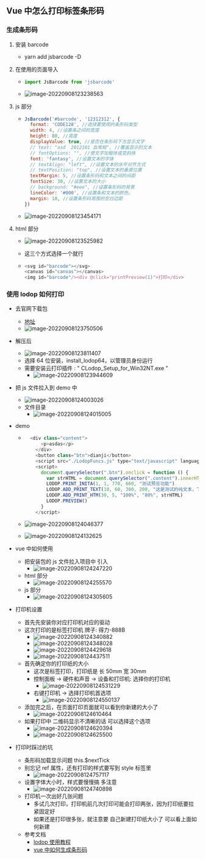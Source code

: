<!--
 * @Author: Tom
 * @LastEditors: Tom
 * @Date: 2022-09-08 12:30:10
 * @LastEditTime: 2022-09-08 12:49:28
 * @Email: Tom
 * @FilePath: \problem\docs\md\vue\vue2\barCode.md
 * @Environment: Win 10
 * @Description:Vue 中怎么打印标签条形码    打印机 -- 得力-888B
-->

## Vue 中怎么打印标签条形码

### 生成条形码

1. 安装 barcode

   - yarn add jsbarcode -D

2. 在使用的页面导入

   - ```js
     import JsBarcode from 'jsbarcode'
     ```

   - ![image-20220908123238563](../../../assets/vue/vue2/image-20220908123238563.png)

3. js 部分

   - ```js
     JsBarcode('#barcode', '12312312', {
       format: 'CODE128', //选择要使用的条形码类型
       width: 4, //设置条之间的宽度
       height: 80, //高度
       displayValue: true, //是否在条形码下方显示文字
       // text: "asd  2012101 血常规", //覆盖显示的文本
       // fontOptions: "", //使文字加粗体或变斜体
       font: 'fantasy', //设置文本的字体
       // textAlign: "left", //设置文本的水平对齐方式
       // textPosition: "top", //设置文本的垂直位置
       textMargin: 5, //设置条形码和文本之间的间距
       fontSize: 30, //设置文本的大小
       // background: "#eee", //设置条形码的背景
       lineColor: '#000', //设置条和文本的颜色。
       margin: 10, //设置条形码周围的空白边距
     })
     ```

   - ![image-20220908123454171](../../../assets/vue/vue2/image-20220908123454171.png)

4. html 部分

   - ![image-20220908123525982](../../../assets/vue/vue2/image-20220908123525982.png)

   - 这三个方式选择一个就行

   - ```js
     <svg id="barcode"></svg>
     <canvas id="canvas"></canvas>
     <img id="barcode"/><div @click="printPreview(1)">打印</div>
     ```

### 使用 lodop 如何打印

- 去官网下载包

  - [地址](http://www.c-lodop.com/)
  - ![image-20220908123750506](../../../assets/vue/vue2/image-20220908123750506.png)

- 解压后

  - ![image-20220908123811407](../../../assets/vue/vue2/image-20220908123811407.png)
  - 选择 64 位安装，install_lodop64，以管理员身份运行
  - 需要安装云打印插件 : " CLodop_Setup_for_Win32NT.exe "
    - ![image-20220908123944609](../../../assets/vue/vue2/image-20220908123944609.png)

- 把 js 文件拉入到 demo 中

  - ![image-20220908124003026](../../../assets/vue/vue2/image-20220908124003026.png)
  - 文件目录
    - ![image-20220908124015005](../../../assets/vue/vue2/image-20220908124015005.png)

- demo

  - ```js
      <div class="content">
          <p>asdas</p>
        </div>
        <button class="btn">dianji</button>
        <script src="./LodopFuncs.js" type="text/javascript" language="javascript"></script>
        <script>
          document.querySelector(".btn").onclick = function () {
            var strHTML = document.querySelector(".content").innerHTML
            LODOP.PRINT_INITA(1, 1, 770, 660, "测试预览功能")
            LODOP.ADD_PRINT_TEXT(10, 60, 300, 200, "这是测试的纯文本，下面是超文本:")
            LODOP.ADD_PRINT_HTM(30, 5, "100%", "80%", strHTML)
            LODOP.PREVIEW()
          }
        </script>
    ```

  - ![image-20220908124046377](../../../assets/vue/vue2/image-20220908124046377.png)

  - ![image-20220908124132625](../../../assets/vue/vue2/image-20220908124132625.png)

- vue 中如何使用

  - 把安装包的 js 文件拉入项目中 引入
    - ![image-20220908124247220](../../../assets/vue/vue2/image-20220908124247220.png)
  - html 部分
    - ![image-20220908124255570](../../../assets/vue/vue2/image-20220908124255570.png)
  - js 部分
    - ![image-20220908124305605](../../../assets/vue/vue2/image-20220908124305605.png)

- 打印机设置

  - 首先先安装你对应打印机对应的驱动
  - 这次打印的是标签打印机 牌子: 得力-888B
    - ![image-20220908124340882](../../../assets/vue/vue2/image-20220908124340882.png)
    - ![image-20220908124348028](../../../assets/vue/vue2/image-20220908124348028.png)
    - ![image-20220908124429618](../../../assets/vue/vue2/image-20220908124429618.png)
    - ![image-20220908124437511](../../../assets/vue/vue2/image-20220908124437511.png)
  - 首先确定你的打印纸的大小
    - 这次是标签打印，打印纸是 长 50mm 宽 30mm
    - 控制面板 -> 硬件和声音 -> 设备和打印机: 选择你的打印机
      - ![image-20220908124531229](../../../assets/vue/vue2/image-20220908124531229.png)
    - 右键打印机 -> 选择打印机首选项
      - ![image-20220908124550137](../../../assets/vue/vue2/image-20220908124550137.png)
  - 添加完之后，在页面打印页面就可以看到你新建的大小了
    - ![image-20220908124610464](../../../assets/vue/vue2/image-20220908124610464.png)
  - 如果打印中 二维码显示不清晰的话 可以选择这个选项
    - ![image-20220908124620394](../../../assets/vue/vue2/image-20220908124620394.png)
    - ![image-20220908124625500](../../../assets/vue/vue2/image-20220908124625500.png)

- 打印时踩过的坑

  - 条形码加载显示问题 this.$nextTick
  - 别忘记 ref 属性，还有打印的样式要写到 style 标签里
    - ![image-20220908124757117](../../../assets/vue/vue2/image-20220908124757117.png)
  - 设置字体大小时，样式要慢慢搞 多注意
    - ![image-20220908124740898](../../../assets/vue/vue2/image-20220908124740898.png)
  - 打印机一次出好几张问题
    - 多试几次打印，打印机前几次打印可能会打印两张，因为打印纸要拉紧固定好
    - 如果还是打印很多张，就注意要 自己新建打印纸大小了 可以看上面如何新建
  - 参考文档
    - [lodop 使用教程](https://blog.csdn.net/Hello_World_QWP/article/details/78125642)
    - [vue 中如何生成条形码](https://www.cnblogs.com/langmohua/p/15078328.html)

